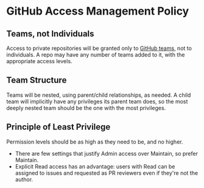# GitHub Access Management Policy

## Teams, not Individuals

Access to private repositories will be granted only to [GitHub teams](https://docs.github.com/en/organizations/organizing-members-into-teams/about-teams#team-visibility), not to individuals. A repo may have any number of teams added to it, with the appropriate access levels.

## Team Structure

Teams will be nested, using parent/child relationships, as needed. A child team will implicitly have any privileges its parent team does, so the most deeply nested team should be the one with the most privileges.

## Principle of Least Privilege

 Permission levels should be as high as they need to be, and no higher.

- There are few settings that justify Admin access over Maintain, so prefer Maintain.
- Explicit Read access has an advantage: users with Read can be assigned to issues and requested as PR reviewers even if they're not the author.
